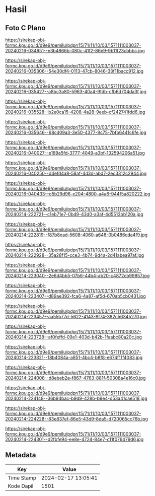 # Hasil

## Foto C Plano

https://sirekap-obj-formc.kpu.go.id/d9e9/pemilu/pdpr/15/71/11/10/03/1571111003037-20240216-034951--e3b4866b-080c-41f2-86e9-9b11f23cbbbc.jpg

https://sirekap-obj-formc.kpu.go.id/d9e9/pemilu/pdpr/15/71/11/10/03/1571111003037-20240216-035306--54e30df4-0113-47cb-8046-33f11bacc912.jpg

https://sirekap-obj-formc.kpu.go.id/d9e9/pemilu/pdpr/15/71/11/10/03/1571111003037-20240216-035427--a8bc3a80-5963-40a4-9fdb-cfb6d704da3f.jpg

https://sirekap-obj-formc.kpu.go.id/d9e9/pemilu/pdpr/15/71/11/10/03/1571111003037-20240216-035528--b2e0ca15-4208-4a28-9eeb-cf242741fdd6.jpg

https://sirekap-obj-formc.kpu.go.id/d9e9/pemilu/pdpr/15/71/11/10/03/1571111003037-20240216-035646--68cd09a3-3e50-4377-9c75-7bfb6441c6fe.jpg

https://sirekap-obj-formc.kpu.go.id/d9e9/pemilu/pdpr/15/71/11/10/03/1571111003037-20240216-040027--e189a5fd-3777-4049-a3bf-132594206a51.jpg

https://sirekap-obj-formc.kpu.go.id/d9e9/pemilu/pdpr/15/71/11/10/03/1571111003037-20240216-040250--d4efd4a8-58af-4d3d-abd7-2ec3312c2944.jpg

https://sirekap-obj-formc.kpu.go.id/d9e9/pemilu/pdpr/15/71/11/10/03/1571111003037-20240216-040433--d5b29d96-e204-4800-a4a6-944f5a820222.jpg

https://sirekap-obj-formc.kpu.go.id/d9e9/pemilu/pdpr/15/71/11/10/03/1571111003037-20240214-222721--c1eb71e7-0bd9-43d0-a3af-4d5513bb120a.jpg

https://sirekap-obj-formc.kpu.go.id/d9e9/pemilu/pdpr/15/71/11/10/03/1571111003037-20240214-222819--f87b8ead-5608-4060-a648-0b0486cda4f9.jpg

https://sirekap-obj-formc.kpu.go.id/d9e9/pemilu/pdpr/15/71/11/10/03/1571111003037-20240214-222928--35a28f15-cce3-4b74-9d4a-2d41abea97af.jpg

https://sirekap-obj-formc.kpu.go.id/d9e9/pemilu/pdpr/15/71/11/10/03/1571111003037-20240214-223040--2e6d4bb5-07b6-44b4-ab20-c4872cb99857.jpg

https://sirekap-obj-formc.kpu.go.id/d9e9/pemilu/pdpr/15/71/11/10/03/1571111003037-20240214-223407--d89ae392-fca6-4a87-af5d-670ab5cb0431.jpg

https://sirekap-obj-formc.kpu.go.id/d9e9/pemilu/pdpr/15/71/11/10/03/1571111003037-20240214-223457--aa55b77d-5622-4143-8f74-382c56345270.jpg

https://sirekap-obj-formc.kpu.go.id/d9e9/pemilu/pdpr/15/71/11/10/03/1571111003037-20240214-223728--af0feffd-09e1-403d-b42b-1faabc80a20c.jpg

https://sirekap-obj-formc.kpu.go.id/d9e9/pemilu/pdpr/15/71/11/10/03/1571111003037-20240214-223821--18b4084a-a851-4bc4-b8f8-e674f11f4083.jpg

https://sirekap-obj-formc.kpu.go.id/d9e9/pemilu/pdpr/15/71/11/10/03/1571111003037-20240214-224008--d8ebeb2a-f867-4763-881f-50308a4e16c0.jpg

https://sirekap-obj-formc.kpu.go.id/d9e9/pemilu/pdpr/15/71/11/10/03/1571111003037-20240214-224148--36b94bac-b9d9-428b-b9e4-d53a41cae518.jpg

https://sirekap-obj-formc.kpu.go.id/d9e9/pemilu/pdpr/15/71/11/10/03/1571111003037-20240214-224228--83e837ef-86e5-43d9-8da5-d720065cc76b.jpg

https://sirekap-obj-formc.kpu.go.id/d9e9/pemilu/pdpr/15/71/11/10/03/1571111003037-20240214-224301--d2fbfe94-ee8e-4724-84e7-c11f076479d6.jpg


## Metadata

| Key        | Value               |
| ---------- | ------------------- |
| Time Stamp | 2024-02-17 13:05:41 |
| Kode Dapil | 1501                |



